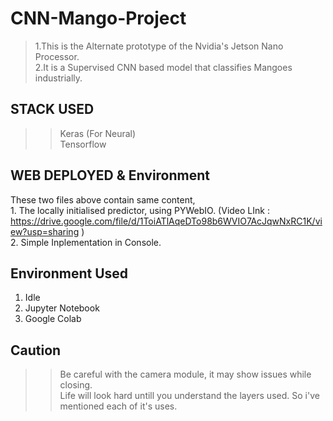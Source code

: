 # CNN-Mango-Project

> 1.This is the Alternate prototype of the Nvidia's Jetson Nano Processor.<br>
> 2.It is a Supervised CNN based model that classifies Mangoes industrially.

## STACK USED

>> Keras (For Neural)<br>
>> Tensorflow 

## WEB DEPLOYED & Environment

These two files above contain same content, <br>
    1. The locally initialised predictor, using PYWebIO.  (Video LInk : https://drive.google.com/file/d/1ToiATlAqeDTo98b6WVIO7AcJqwNxRC1K/view?usp=sharing )<br>
    2. Simple Inplementation in Console.<br>

## Environment Used

1. Idle<br>
2. Jupyter Notebook<br>
3. Google Colab<br>

## Caution
>> Be careful with the camera module, it may show issues while closing.<br>
>> Life will look hard untill you understand the layers used. So i've mentioned each of it's uses.
